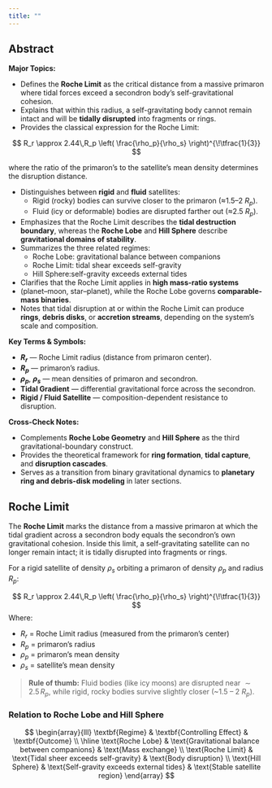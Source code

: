 ```yaml
---
title: ""
---
```


## Abstract 
**Major Topics:** 
- Defines the **Roche Limit** as the critical distance from a massive primaron where tidal forces exceed a secondron body’s self-gravitational cohesion. 
- Explains that within this radius, a self-gravitating body cannot remain intact and will be **tidally disrupted** into fragments or rings. 
- Provides the classical expression for the Roche Limit: 

$$
  R_r \approx 2.44\,R_p
  \left(
    \frac{\rho_p}{\rho_s}
  \right)^{\!\tfrac{1}{3}}
$$

  where the ratio of the primaron’s to the satellite’s mean density determines the disruption distance.  
- Distinguishes between **rigid** and **fluid** satellites:  
  - Rigid (rocky) bodies can survive closer to the primaron (≈1.5–2 $R_p$).  
  - Fluid (icy or deformable) bodies are disrupted farther out (≈2.5 $R_p$).  
- Emphasizes that the Roche Limit describes the **tidal destruction boundary**, whereas the **Roche Lobe** and **Hill Sphere** describe **gravitational domains of stability**.  
- Summarizes the three related regimes:
  - Roche Lobe: gravitational balance between companions
  - Roche Limit: tidal shear exceeds self-gravity
  - Hill Sphere:self-gravity exceeds external tides
- Clarifies that the Roche Limit applies in **high mass-ratio systems**
-  (planet–moon, star–planet), while the Roche Lobe governs **comparable-mass binaries**.  
- Notes that tidal disruption at or within the Roche Limit can produce **rings**, **debris disks**, or **accretion streams**, depending on the system’s scale and composition.  

**Key Terms & Symbols:**  
- **$R_r$** — Roche Limit radius (distance from primaron center).  
- **$R_p$** — primaron’s radius.  
- **$\rho_p$**, **$\rho_s$** — mean densities of primaron and secondron.  
- **Tidal Gradient** — differential gravitational force across the secondron.  
- **Rigid / Fluid Satellite** — composition-dependent resistance to disruption.  

**Cross-Check Notes:**  
- Complements **Roche Lobe Geometry** and **Hill Sphere** as the third gravitational-boundary construct.  
- Provides the theoretical framework for **ring formation**, **tidal capture**, and **disruption cascades**.  
- Serves as a transition from binary gravitational dynamics to **planetary ring and debris-disk modeling** in later sections.  

## Roche Limit

The **Roche Limit** marks the distance from a massive primaron at which the tidal gradient across a secondron body equals the secondron’s own gravitational cohesion.  Inside this limit, a self-gravitating satellite can no longer remain intact; it is tidally disrupted into fragments or rings.

For a rigid satellite of density $\rho_s$ orbiting a primaron of density $\rho_p$ and radius $R_p$:

$$
R_r \approx 2.44\,R_p
\left(
  \frac{\rho_p}{\rho_s}
\right)^{\!\tfrac{1}{3}}
$$
Where:
- $R_r$ = Roche Limit radius (measured from the primaron’s center)  
- $R_p$ = primaron’s radius  
- $\rho_p$ = primaron’s mean density  
- $\rho_s$ = satellite’s mean density  

> **Rule of thumb:** Fluid bodies (like icy moons) are disrupted near $\sim 2.5\,R_p$, while rigid, rocky bodies survive slightly closer (~1.5 – 2 $R_p$).

### Relation to Roche Lobe and Hill Sphere
$$
\begin{array}{lll}
\textbf{Regime} & \textbf{Controlling Effect} & \textbf{Outcome} \\
\hline
\text{Roche Lobe} & \text{Gravitational balance between companions} & \text{Mass exchange} \\
\text{Roche Limit} & \text{Tidal sheer exceeds self-gravity} & \text{Body disruption} \\
\text{Hill Sphere} & \text{Self-gravity exceeds external tides} & \text{Stable satellite region}
\end{array}
$$